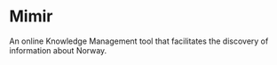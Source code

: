 # Mimir
An online Knowledge Management tool that facilitates the discovery of information about Norway.
